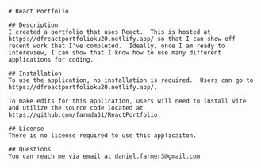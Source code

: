     # React Portfolio
    
    ## Description
    I created a portfolio that uses React.  This is hosted at https://dfreactportfolioku20.netlify.app/ so that I can show off 
    recent work that I've completed.  Ideally, once I am ready to intereview, I can show that I know how to use many different applications for coding.

    ## Installation
    To use the application, no installation is required.  Users can go to https://dfreactportfolioku20.netlify.app/.

    To make edits for this application, users will need to install vite and utilize the source code located at https://github.com/farmda31/ReactPortfolio.

    ## License
    There is no license required to use this applicaiton.

    ## Questions
    You can reach me via email at daniel.farmer3@gmail.com
